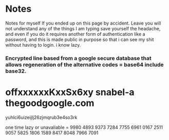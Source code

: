 # Notes
Notes for myself
If you ended up on this page by accident.
Leave you will not understand any of the things I am typing save yourself the headache, and even if you do it requires another form of authentication like a password, and this is made public in purpose so that i can see my shit without having to login. i know lazy.

### Encrypted line based from a google secure database that allows regeneration of the alternative codes = base64 include base32.
offxxxxxxKxxSx6xy snabel-a thegoodgoogle.com
=
yuhlci6uizeijlj26zjmqrub3e4so3rk


one time lazy or unavaliable =
9980 4893
9373 7284
7755 6961
0167 2511
9057 5825
1806 1589
8417 8048
7966 7091
